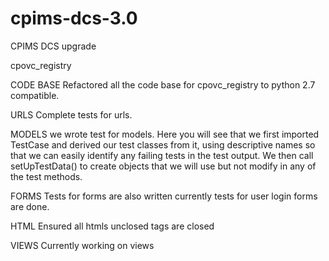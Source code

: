 # cpims-dcs-3.0
CPIMS DCS upgrade

cpovc_registry

CODE BASE
Refactored all the code base for cpovc_registry to python 2.7 compatible.

URLS
Complete tests for urls.

MODELS
we wrote test for models.
Here you will see that we first imported TestCase and derived our test classes from it, using descriptive names so that we can easily identify any failing tests in the test output. We then call setUpTestData() to create objects that we will use but not modify in any of the test methods.

FORMS
Tests for forms are also written
currently tests for user login forms are done.

HTML
Ensured all htmls unclosed tags are closed

VIEWS
Currently working on views


